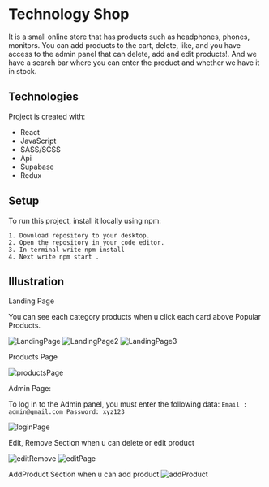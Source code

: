 
# Technology Shop

It is a small online store that has products such as headphones, phones, monitors. 
You can add products to the cart, delete, like, and you have access to the admin panel that can delete, add and edit products!.
And we have a search bar where you can enter the product and whether we have it in stock.

## Technologies
Project is created with:
* React
* JavaScript 
* SASS/SCSS
* Api
* Supabase
* Redux

 ## Setup
To run this project, install it locally using npm:

```
1. Download repository to your desktop.
2. Open the repository in your code editor.
3. In terminal write npm install
4. Next write npm start .
```
## Illustration 

Landing Page 

You can see each category products when u click each card above Popular Products.

![LandingPage](https://user-images.githubusercontent.com/114489977/233866780-fff41866-b649-4155-bc91-9b76fbf93622.png)
![LandingPage2](https://user-images.githubusercontent.com/114489977/233866818-e153f023-c55b-48bb-ad95-e250012aefc2.png)
![LandingPage3](https://user-images.githubusercontent.com/114489977/233866840-2b3ce1cc-addd-4b43-adc5-04e2022e5125.png)

Products Page 

![productsPage](https://user-images.githubusercontent.com/114489977/233894331-c0b673f2-c0be-4b21-958c-bb110ed84e98.png)

Admin Page: 

To log in to the Admin panel, you must enter the following data: `Email : admin@gmail.com Password: xyz123`

![loginPage](https://user-images.githubusercontent.com/114489977/233866921-b3d49285-ec22-4301-bd60-f5d8cbaf7db4.png)

Edit, Remove Section when u can delete or edit product 

![editRemove](https://user-images.githubusercontent.com/114489977/233866939-5fd89b25-e4b8-4793-9b65-371d054588df.png)
![editPage](https://user-images.githubusercontent.com/114489977/233866962-117c84e3-508c-40e8-a69c-2e31d4c43d42.png)

AddProduct Section when u can add product
![addProduct](https://user-images.githubusercontent.com/114489977/233866949-3235c8c9-92dd-42ff-8e8b-3a154140b3da.png)





